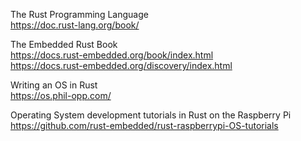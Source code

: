 The Rust Programming Language  
<https://doc.rust-lang.org/book/>

The Embedded Rust Book  
<https://docs.rust-embedded.org/book/index.html>  
<https://docs.rust-embedded.org/discovery/index.html>

Writing an OS in Rust  
<https://os.phil-opp.com/>

Operating System development tutorials in Rust on the Raspberry Pi  
<https://github.com/rust-embedded/rust-raspberrypi-OS-tutorials>
